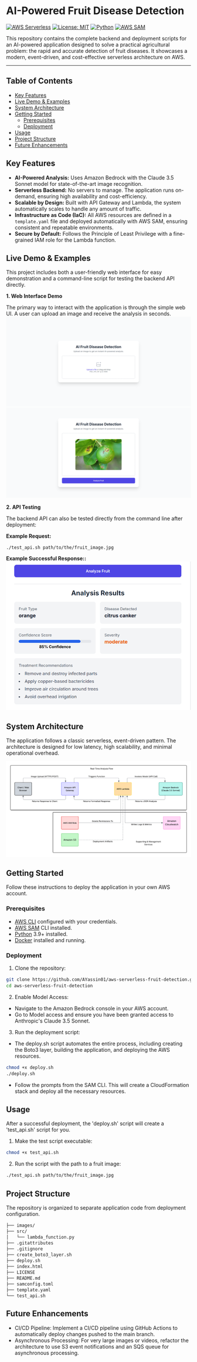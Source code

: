 # AI-Powered Fruit Disease Detection

[![AWS Serverless](https://img.shields.io/badge/AWS-Serverless-FF9900?logo=amazonaws)](https://aws.amazon.com/serverless/)
[![License: MIT](https://img.shields.io/badge/License-MIT-yellow.svg)](https://opensource.org/licenses/MIT)
[![Python](https://img.shields.io/badge/Python-3.9+-3776AB?logo=python)](https://www.python.org/)
[![AWS SAM](https://img.shields.io/badge/AWS%20SAM-CLI-orange?logo=aws-lambda)](https://aws.amazon.com/serverless/sam/)

This repository contains the complete backend and deployment scripts for an AI-powered application designed to solve a practical agricultural problem: the rapid and accurate detection of fruit diseases. It showcases a modern, event-driven, and cost-effective serverless architecture on AWS.

---

## Table of Contents
- [Key Features](#key-features)
- [Live Demo & Examples](#live-demo--examples)
- [System Architecture](#system-architecture)
- [Getting Started](#getting-started)
  - [Prerequisites](#prerequisites)
  - [Deployment](#deployment)
- [Usage](#usage)
- [Project Structure](#project-structure)
- [Future Enhancements](#future-enhancements)

## Key Features

- **AI-Powered Analysis:** Uses Amazon Bedrock with the Claude 3.5 Sonnet model for state-of-the-art image recognition.
- **Serverless Backend:** No servers to manage. The application runs on-demand, ensuring high availability and cost-efficiency.
- **Scalable by Design:** Built with API Gateway and Lambda, the system automatically scales to handle any amount of traffic.
- **Infrastructure as Code (IaC):** All AWS resources are defined in a `template.yaml` file and deployed automatically with AWS SAM, ensuring consistent and repeatable environments.
- **Secure by Default:** Follows the Principle of Least Privilege with a fine-grained IAM role for the Lambda function.

## Live Demo & Examples

This project includes both a user-friendly web interface for easy demonstration and a command-line script for testing the backend API directly.

**1. Web Interface Demo**

The primary way to interact with the application is through the simple web UI. A user can upload an image and receive the analysis in seconds.
![The Web UI](images\web_interface.jpg)
![Upload an Image](images\upload_an_image.jpg)


**2. API Testing**

The backend API can also be tested directly from the command line after deployment:

**Example Request:**
```bash
./test_api.sh path/to/the/fruit_image.jpg
```

**Example Successful Response::**
![Successful Response](images/response.jpg)



## System Architecture
The application follows a classic serverless, event-driven pattern. The architecture is designed for low latency, high scalability, and minimal operational overhead.

![System Architecture](images\system_arch.jpg)

## Getting Started
Follow these instructions to deploy the application in your own AWS account.

### Prerequisites
- [AWS CLI](https://aws.amazon.com/cli/) configured with your credentials.
- [AWS SAM](https://aws.amazon.com/serverless/sam/) CLI installed.
- [Python](https://www.python.org/downloads/) 3.9+ installed.
- [Docker](https://www.docker.com/products/docker-desktop/) installed and running.

### Deployment
1. Clone the repository:
```bash 
git clone https://github.com/AYassin01/aws-serverless-fruit-detection.git
cd aws-serverless-fruit-detection
```
2. Enable Model Access:
- Navigate to the Amazon Bedrock console in your AWS account.
- Go to Model access and ensure you have been granted access to Anthropic's Claude 3.5 Sonnet.

3. Run the deployment script:
- The deploy.sh script automates the entire process, including creating the Boto3 layer, building the application, and deploying the AWS resources.
```bash
chmod +x deploy.sh
./deploy.sh
``` 
- Follow the prompts from the SAM CLI. This will create a CloudFormation stack and deploy all the necessary resources.

## Usage
After a successful deployment, the 'deploy.sh' script will create a 'test_api.sh' script for you.

1. Make the test script executable:
```bash
chmod +x test_api.sh
```
2. Run the script with the path to a fruit image:
```bash
./test_api.sh path/to/the/fruit_image.jpg
```

## Project Structure
The repository is organized to separate application code from deployment configuration.

```
├── images/
├── src/
│   └── lambda_function.py
├── .gitattributes
├── .gitignore
├── create_boto3_layer.sh
├── deploy.sh
├── index.html
├── LICENSE
├── README.md
├── samconfig.toml
├── template.yaml
└── test_api.sh
 ```

 ## Future Enhancements
- CI/CD Pipeline: Implement a CI/CD pipeline using GitHub Actions to automatically deploy changes pushed to the main branch.
- Asynchronous Processing: For very large images or videos, refactor the architecture to use S3 event notifications and an SQS queue for asynchronous processing.
